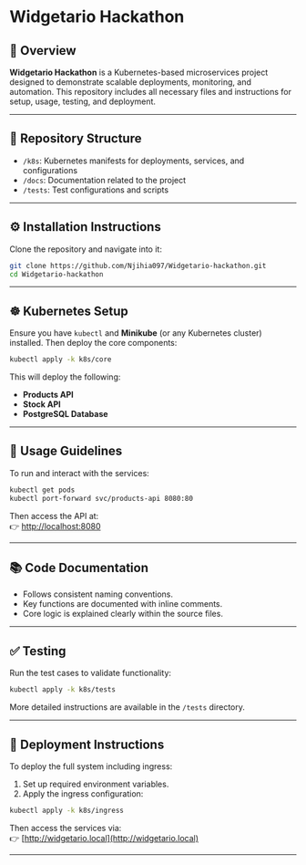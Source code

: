 # Widgetario Hackathon

## 🧩 Overview

**Widgetario Hackathon** is a Kubernetes-based microservices project designed to demonstrate scalable deployments, monitoring, and automation. This repository includes all necessary files and instructions for setup, usage, testing, and deployment.

---

## 📁 Repository Structure

- `/k8s`: Kubernetes manifests for deployments, services, and configurations  
- `/docs`: Documentation related to the project  
- `/tests`: Test configurations and scripts

---

## ⚙️ Installation Instructions

Clone the repository and navigate into it:

```bash
git clone https://github.com/Njihia097/Widgetario-hackathon.git
cd Widgetario-hackathon
```

---

## ☸️ Kubernetes Setup

Ensure you have `kubectl` and **Minikube** (or any Kubernetes cluster) installed. Then deploy the core components:

```bash
kubectl apply -k k8s/core
```

This will deploy the following:
- **Products API**
- **Stock API**
- **PostgreSQL Database**

---

## 🚀 Usage Guidelines

To run and interact with the services:

```bash
kubectl get pods
kubectl port-forward svc/products-api 8080:80
```

Then access the API at:  
👉 [http://localhost:8080](http://localhost:8080)

---

## 📚 Code Documentation

- Follows consistent naming conventions.
- Key functions are documented with inline comments.
- Core logic is explained clearly within the source files.

---

## ✅ Testing

Run the test cases to validate functionality:

```bash
kubectl apply -k k8s/tests
```

More detailed instructions are available in the `/tests` directory.

---

## 🚢 Deployment Instructions

To deploy the full system including ingress:

1. Set up required environment variables.
2. Apply the ingress configuration:

```bash
kubectl apply -k k8s/ingress
```

Then access the services via:  
👉 [http://widgetario.local](http://widgetario.local)

---

